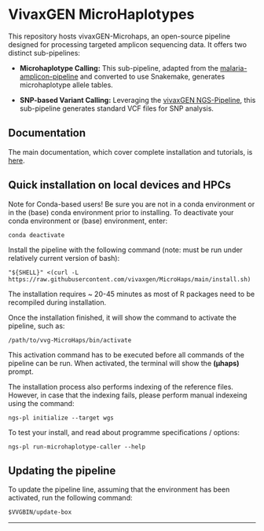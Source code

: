 # VivaxGEN MicroHaplotypes

This repository hosts vivaxGEN-Microhaps, an open-source pipeline designed for processing targeted amplicon sequencing data. It offers two distinct sub-pipelines:

* **Microhaplotype Calling:** This sub-pipeline, adapted from the
  [malaria-amplicon-pipeline](https://github.com/broadinstitute/malaria-amplicon-pipeline/) and converted to use Snakemake, generates microhaplotype allele tables.

* **SNP-based Variant Calling:** Leveraging the [vivaxGEN NGS-Pipeline](https://github.com/vivaxgen/ngs-pipeline), this sub-pipeline generates standard VCF files for SNP analysis.


## Documentation

The main documentation, which cover complete installation and tutorials, is [here](https://vivaxgen-microhaps.readthedocs.io/en/latest/).


## Quick installation on local devices and HPCs

Note for Conda-based users!
Be sure you are not in a conda environment or in the (base) conda environment prior to installing. 
To deactivate your conda environment or (base) environment, enter:

	conda deactivate

Install the pipeline with the following command (note: must be run under
relatively current version of bash):

	"${SHELL}" <(curl -L https://raw.githubusercontent.com/vivaxgen/MicroHaps/main/install.sh)


The installation requires ~ 20-45 minutes as most of R packages need to be recompiled
during installation.

Once the installation finished, it will show the command to activate the
pipeline, such as:

	/path/to/vvg-MicroHaps/bin/activate

This activation command has to be executed before all commands of the pipeline
can be run.
When activated, the terminal will show the **(µhaps)** prompt.

The installation process also performs indexing of the reference files.
However, in case that the indexing fails, please perform manual indexeing
using the command:

	ngs-pl initialize --target wgs

 To test your install, and read about programme specifications / options:

 	ngs-pl run-microhaplotype-caller --help


## Updating the pipeline

To update the pipeline line, assuming that the environment has been activated,
run the following command:

	$VVGBIN/update-box

------------

